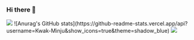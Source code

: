 ### Hi there 👋
<img src="https://capsule-render.vercel.app/api?type=waving&color=D6E4EA&height=150&section=header" />
![Anurag's GitHub stats](https://github-readme-stats.vercel.app/api?username=Kwak-Minju&show_icons=true&theme=shadow_blue)
<img src="https://capsule-render.vercel.app/api?type=waving&color=BDBDC8&height=150&section=footer" />







<!--
**Kwak-Minju/Kwak-Minju** is a ✨ _special_ ✨ repository because its `README.md` (this file) appears on your GitHub profile.

Here are some ideas to get you started:

- 🔭 I’m currently working on ...
- 🌱 I’m currently learning ...
- 👯 I’m looking to collaborate on ...
- 🤔 I’m looking for help with ...
- 💬 Ask me about ...
- 📫 How to reach me: ...
- 😄 Pronouns: ...
- ⚡ Fun fact: ...
-->

